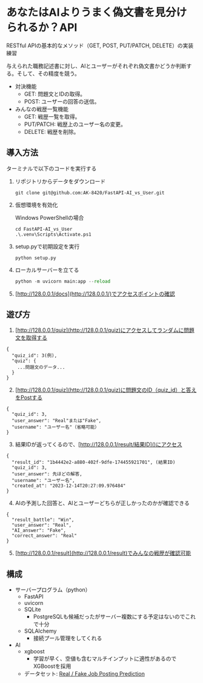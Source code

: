 # あなたはAIよりうまく偽文書を見分けられるか？API
RESTful APIの基本的なメソッド（GET, POST, PUT/PATCH, DELETE）の実装練習

与えられた職務記述書に対し、AIとユーザーがそれぞれ偽文書かどうか判断する。そして、その精度を競う。
- 対決機能
  - GET: 問題文とIDの取得。
  - POST: ユーザーの回答の送信。
- みんなの戦歴一覧機能
  - GET: 戦歴一覧を取得。
  - PUT/PATCH: 戦歴上のユーザー名の変更。
  - DELETE: 戦歴を削除。

## 導入方法
ターミナルで以下のコードを実行する
1. リポジトリからデータをダウンロード
    ```terminal
    git clone git@github.com:AK-8420/FastAPI-AI_vs_User.git
    ```
2. 仮想環境を有効化

    Windows PowerShellの場合
    ```terminal
    cd FastAPI-AI_vs_User
    .\.venv\Scripts\Activate.ps1
    ```
3. setup.pyで初期設定を実行
    ```
    python setup.py
    ```
4. ローカルサーバーを立てる
    ```python
    python -m uvicorn main:app --reload
    ```
5. [http://128.0.0.1/docs](http://128.0.0.1/)でアクセスポイントの確認

## 遊び方
1. [http://128.0.0.1/quiz](http://128.0.0.1/quiz)にアクセスしてランダムに問題文を取得する
```
{
  "quiz_id": 3(例),
  "quiz": {
    ...問題文のデータ...
  }
}
```
2. [http://128.0.0.1/quiz](http://128.0.0.1/quiz)に問題文のID（quiz_id）と答えをPostする
```
{
  "quiz_id": 3,
  "user_answer": "Real"または"Fake",
  "username": "ユーザー名"（省略可能）
}
```
3. 結果IDが返ってくるので、[http://128.0.0.1/result/結果ID]()にアクセス
```
{
  "result_id": "1b4442e2-a880-402f-9dfe-174455921701", (結果ID)
  "quiz_id": 3,
  "user_answer": 先ほどの解答,
  "username": "ユーザー名",
  "created_at": "2023-12-14T20:27:09.976484"
}
```
4. AIの予測した回答と、AIとユーザーどちらが正しかったのかが確認できる
```
{
  "result_battle": "Win",
  "user_answer": "Real",
  "AI_answer": "Fake",
  "correct_answer": "Real"
}
```
5. [http://128.0.0.1/result](http://128.0.0.1/result)でみんなの戦歴が確認可能

## 構成
- サーバープログラム（python）
  - FastAPI
  - uvicorn
  - SQLite
    - PostgreSQLも候補だったがサーバー複数にする予定はないのでこれで十分
  - SQLAlchemy
    - 接続プール管理をしてくれる
- AI
  - xgboost
    - 学習が早く、空値も含むマルチインプットに適性があるのでXGBoostを採用
  - データセット: [Real / Fake Job Posting Prediction](https://www.kaggle.com/datasets/shivamb/real-or-fake-fake-jobposting-prediction)